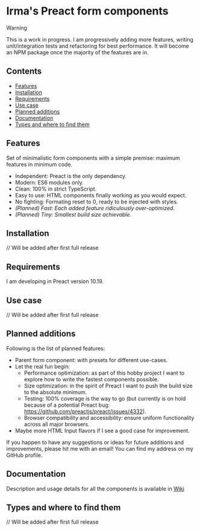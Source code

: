 # Irma's Preact form components

> [!WARNING]
> This is a work in progress. I am progressively adding more features, writing unit/integration tests and refactoring for best performance.
> It will become an NPM package once the majority of the features are in.

## Contents

- [Features](#features)
- [Installation](#installation)
- [Requirements](#requirements)
- [Use case](#use-case)
- [Planned additions](#planned-additions)
- [Documentation](#documentation)
- [Types and where to find them](#types-and-where-to-find-them)

## Features

Set of minimalistic form components with a simple premise: maximum features in minimum code.

- Independent: Preact is the only dependency.
- Modern: ES6 modules only.
- Clean: 100% in strict TypeScript.
- Easy to use: HTML components finally working as you would expect.
- No fighting: Formating reset to 0, ready to be injected with styles.
- _(Planned) Fast: Each added feature ridiculously over-optimized._
- _(Planned) Tiny: Smallest build size achievable._

## Installation

// Will be added after first full release

## Requirements

I am developing in Preact version 10.19.

## Use case

// Will be added after first full release

## Planned additions

Following is the list of planned features:

- Parent form component: with presets for different use-cases.
- Let the real fun begin:
  - Performance optimization: as part of this hobby project I want to explore how to write the fastest components possible.
  - Size optimization: in the spirit of Preact I want to push the build size to the absolute minimum.
  - Testing: 100% coverage is the way to go (but currently is on hold because of a potential Preact bug: https://github.com/preactjs/preact/issues/4332).
  - Browser compatibility and accessibility: ensure uniform functionality across all major browsers.
- Maybe more HTML Input flavors if I see a good case for improvement.

If you happen to have any suggestions or ideas for future additions and improvements, please hit me with an email! You can find my address on my GitHub profile.

## Documentation

Description and usage details for all the components is available in [Wiki](https://github.com/DanielMaczak/irmas-preact-form-components/wiki/)

## Types and where to find them

// Will be added after first full release
